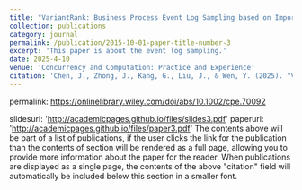 ```yaml
---
title: "VariantRank: Business Process Event Log Sampling based on Importance of Trace Variants."
collection: publications
category: journal
permalink: /publication/2015-10-01-paper-title-number-3
excerpt: 'This paper is about the event log sampling.'
date: 2025-4-10
venue: 'Concurrency and Computation: Practice and Experience'
citation: 'Chen, J., Zhong, J., Kang, G., Liu, J., & Wen, Y. (2025). "VariantRank: Business Process Event Log Sampling based on Importance of Trace Variants." <i>Concurrency and Computation: Practice and Experience</i>, 37(9–11), 1–11. https://doi.org/10.1002/cpe.70092'
---
```

permalink: https://onlinelibrary.wiley.com/doi/abs/10.1002/cpe.70092

slidesurl: 'http://academicpages.github.io/files/slides3.pdf'
paperurl: 'http://academicpages.github.io/files/paper3.pdf'
The contents above will be part of a list of publications, if the user clicks the link for the publication than the contents of section will be rendered as a full page, allowing you to provide more information about the paper for the reader. When publications are displayed as a single page, the contents of the above "citation" field will automatically be included below this section in a smaller font.

